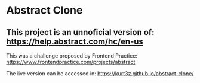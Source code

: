 # Abstract Clone

## This project is an unnoficial version of: https://help.abstract.com/hc/en-us

This was a challenge proposed by Frontend Practice: https://www.frontendpractice.com/projects/abstract

The live version can be accessed in: https://kurt3z.github.io/abstract-clone/
